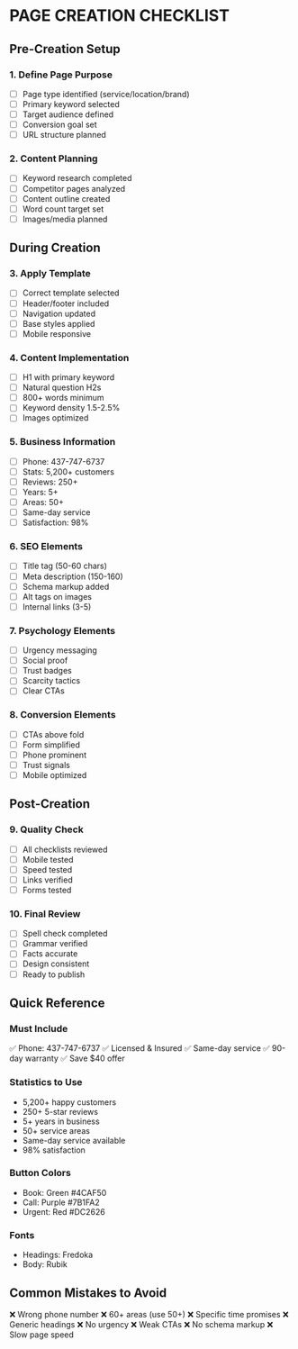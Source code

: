 # PAGE CREATION CHECKLIST

## Pre-Creation Setup

### 1. Define Page Purpose
- [ ] Page type identified (service/location/brand)
- [ ] Primary keyword selected
- [ ] Target audience defined
- [ ] Conversion goal set
- [ ] URL structure planned

### 2. Content Planning
- [ ] Keyword research completed
- [ ] Competitor pages analyzed
- [ ] Content outline created
- [ ] Word count target set
- [ ] Images/media planned

## During Creation

### 3. Apply Template
- [ ] Correct template selected
- [ ] Header/footer included
- [ ] Navigation updated
- [ ] Base styles applied
- [ ] Mobile responsive

### 4. Content Implementation
- [ ] H1 with primary keyword
- [ ] Natural question H2s
- [ ] 800+ words minimum
- [ ] Keyword density 1.5-2.5%
- [ ] Images optimized

### 5. Business Information
- [ ] Phone: 437-747-6737
- [ ] Stats: 5,200+ customers
- [ ] Reviews: 250+
- [ ] Years: 5+
- [ ] Areas: 50+
- [ ] Same-day service
- [ ] Satisfaction: 98%

### 6. SEO Elements
- [ ] Title tag (50-60 chars)
- [ ] Meta description (150-160)
- [ ] Schema markup added
- [ ] Alt tags on images
- [ ] Internal links (3-5)

### 7. Psychology Elements
- [ ] Urgency messaging
- [ ] Social proof
- [ ] Trust badges
- [ ] Scarcity tactics
- [ ] Clear CTAs

### 8. Conversion Elements
- [ ] CTAs above fold
- [ ] Form simplified
- [ ] Phone prominent
- [ ] Trust signals
- [ ] Mobile optimized

## Post-Creation

### 9. Quality Check
- [ ] All checklists reviewed
- [ ] Mobile tested
- [ ] Speed tested
- [ ] Links verified
- [ ] Forms tested

### 10. Final Review
- [ ] Spell check completed
- [ ] Grammar verified
- [ ] Facts accurate
- [ ] Design consistent
- [ ] Ready to publish

## Quick Reference

### Must Include
✅ Phone: 437-747-6737
✅ Licensed & Insured
✅ Same-day service
✅ 90-day warranty
✅ Save $40 offer

### Statistics to Use
- 5,200+ happy customers
- 250+ 5-star reviews
- 5+ years in business
- 50+ service areas
- Same-day service available
- 98% satisfaction

### Button Colors
- Book: Green #4CAF50
- Call: Purple #7B1FA2
- Urgent: Red #DC2626

### Fonts
- Headings: Fredoka
- Body: Rubik

## Common Mistakes to Avoid

❌ Wrong phone number
❌ 60+ areas (use 50+)
❌ Specific time promises
❌ Generic headings
❌ No urgency
❌ Weak CTAs
❌ No schema markup
❌ Slow page speed